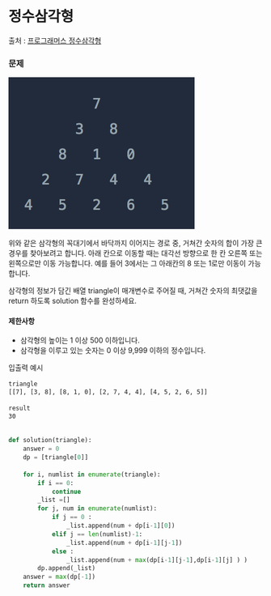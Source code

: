 # 정수삼각형
출처 : [프로그래머스 정수삼각형](https://programmers.co.kr/learn/courses/30/lessons/43105)

### 문제 
![정수삼각형](./img/programmers43105.png)

위와 같은 삼각형의 꼭대기에서 바닥까지 이어지는 경로 중, 거쳐간 숫자의 합이 가장 큰 경우를 찾아보려고 합니다. 아래 칸으로 이동할 때는 대각선 방향으로 한 칸 오른쪽 또는 왼쪽으로만 이동 가능합니다. 예를 들어 3에서는 그 아래칸의 8 또는 1로만 이동이 가능합니다.

삼각형의 정보가 담긴 배열 triangle이 매개변수로 주어질 때, 거쳐간 숫자의 최댓값을 return 하도록 solution 함수를 완성하세요.
#### 제한사항
- 삼각형의 높이는 1 이상 500 이하입니다.
- 삼각형을 이루고 있는 숫자는 0 이상 9,999 이하의 정수입니다.

입출력 예시
```
triangle	
[[7], [3, 8], [8, 1, 0], [2, 7, 4, 4], [4, 5, 2, 6, 5]]

result
30
```

```python

def solution(triangle):
    answer = 0
    dp = [triangle[0]]
    
    for i, numlist in enumerate(triangle):
        if i == 0: 
            continue
        _list =[]
        for j, num in enumerate(numlist):
            if j == 0 :
                _list.append(num + dp[i-1][0])
            elif j == len(numlist)-1:
                _list.append(num + dp[i-1][j-1])
            else :
                _list.append(num + max(dp[i-1][j-1],dp[i-1][j] ) )
        dp.append(_list)    
    answer = max(dp[-1])
    return answer

```